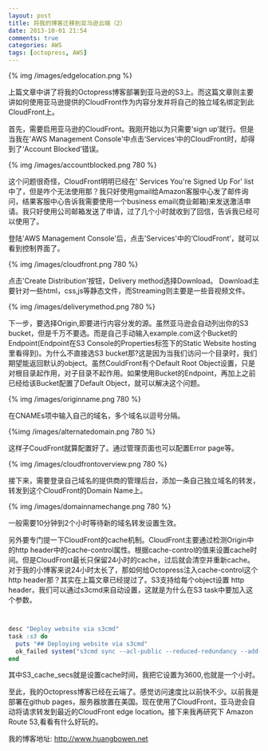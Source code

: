 ```yaml
---
layout: post
title: 将我的博客迁移到亚马逊云端（2）
date: 2013-10-01 21:54
comments: true
categories: AWS
tags: [octopress, AWS] 
---
```



{% img /images/edgelocation.png %}

上篇文章中讲了将我的Octopress博客部署到亚马逊的S3上。而这篇文章则主要讲如何使用亚马逊提供的CloudFront作为内容分发并将自己的独立域名绑定到此CloudFront上。

<!-- more -->


首先，需要启用亚马逊的CloudFront。我刚开始以为只需要‘sign up’就行。但是当我在'AWS Management Console'中点击‘Services’中的CloudFront时，却得到了‘Account Blocked’错误。

{% img /images/accountblocked.png 780 %} 

这个问题很奇怪，CloudFront明明已经在' Services You're Signed Up For' list中了，但是咋个无法使用那？我只好使用gmail给Amazon客服中心发了邮件询问，结果客服中心告诉我需要使用一个business email(商业邮箱)来发送激活申请。我只好使用公司邮箱发送了申请，过了几个小时就收到了回信，告诉我已经可以使用了。

登陆'AWS Management Console'后，点击'Services'中的‘CloudFront’，就可以看到控制界面了。

{% img /images/cloudfront.png 780 %}


点击'Create Distribution'按钮，Delivery method选择Download。 Download主要针对一些html，css,js等静态文件，而Streaming则主要是一些音视频文件。

{% img /images/deliverymethod.png 780 %}

下一步，要选择Origin,即要进行内容分发的源。虽然亚马逊会自动列出你的S3 bucket，但是千万不要选。而是自己手动输入example.com这个Bucket的Endpoint(Endpoint在S3 Console的Properties标签下的Static Website hosting里看得到)。为什么不直接选S3 bucket那?这是因为当我们访问一个目录时，我们期望能返回默认的object。虽然CouldFront有个Default Root Object设置，只是对根目录起作用，对子目录不起作用。如果使用Bucket的Endpoint，再加上之前已经给该Bucket配置了Default Object，就可以解决这个问题。

{% img /images/originname.png 780 %}

在CNAMEs项中输入自己的域名，多个域名以逗号分隔。

{%img /images/alternatedomain.png 780 %}

这样子CoudFront就算配置好了。通过管理页面也可以配置Error page等。

{% img /images/cloudfrontoverview.png 780 %}


接下来，需要登录自己域名的提供商的管理后台，添加一条自己独立域名的转发，转发到这个CloudFront的Domain Name上。

{% img /images/domainnamechange.png 780 %}

一般需要10分钟到2个小时等待新的域名转发设置生效。

另外要专门提一下CloudFront的cache机制。CloudFront主要通过检测Origin中的http header中的cache-control属性。根据cache-control的值来设置cache时间。但是CloudFront最长只保留24小时的cache，过后就会清空并重新cache。对于我的小博客来说24小时太长了，那如何给Octopress注入cache-control这个http header那？其实在上篇文章已经提过了。S3支持给每个object设置 http header，我们可以通过s3cmd来自动设置，这就是为什么在S3 task中要加入这个参数。

```ruby


desc "Deploy website via s3cmd"
task :s3 do
  puts "## Deploying website via s3cmd"
  ok_failed system("s3cmd sync --acl-public --reduced-redundancy --add-header \"Cache-Control: max-age=#{s3_cache_secs}\"  public/* s3://#{s3_bucket}/")
end

```


其中S3\_cache\_secs就是设置cache时间，我把它设置为3600,也就是一个小时。


至此，我的Octopress博客已经在云端了。感觉访问速度比以前快不少。以前我是部署在github pages，服务器放置在美国。现在使用了CloudFront，亚马逊会自动将请求转发到最近的CloudFront edge location。接下来我再研究下 Amazon Route 53,看看有什么好玩的。


我的博客地址: <http://www.huangbowen.net>

 








